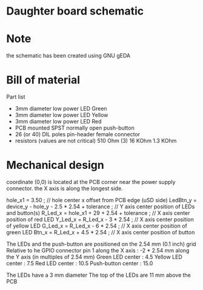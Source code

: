 Daughter board schematic
========================


Note
======
the schematic has been created using GNU gEDA


Bill of material
================
Part list
- 3mm diameter low power LED Green
- 3mm diameter low power LED Yellow
- 3mm diameter low power LED Red
- PCB mounted SPST normally open push-button
- 26 (or 40) DIL poles pin-header female connector
- resistors (values are not critical)
    510 Ohm (3)
    16  KOhm
    1.3 KOhm

Mechanical design
=================
coordinate (0,0) is located at the PCB corner near the power supply connector.
the X axis is along the longest side.

hole_x1  =  3.50 ;		// hole center x offset from PCB edge (uSD side)
LedBtn_y = device_y - hole_y - 2.5 * 2.54 + tolerance ; // Y axis center position of LEDs and button(s)
R_Led_x  = hole_x1 + 29 + 2.54 + tolerance ;	// X axis center position of red LED
Y_Led_x  = R_Led_x - 3 * 2.54 ;				    // X axis center position of yellow LED
G_Led_x  = R_Led_x - 6 * 2.54 ;				    // X axis center position of green LED
Btn_x	 = R_Led_x + 4.5 * 2.54 ; 			    // X axis center position of button

The LEDs and the push-button are positioned on the 2.54 mm (0.1 inch) grid
Relative to he GPIO connector pin 1
along the X axis : -2 * 2.54 mm
along the Y axis (in multiples of 2.54 mm)
Green LED center : 4.5
Yellow LED center : 7.5
Red LED center : 10.5
Push-button center : 15.0

The LEDs have a 3 mm diameter
The top of the LEDs are 11 mm above the PCB






